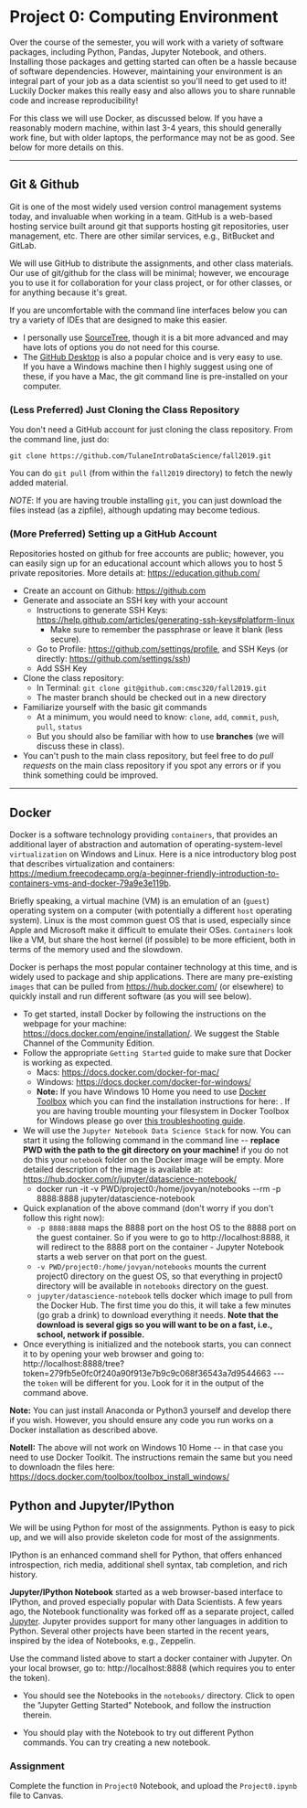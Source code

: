 # Project 0: Computing Environment

Over the course of the semester, you will work with a variety of software packages, including Python, Pandas, Jupyter Notebook, and others. Installing those packages and getting started can often be a hassle because of software dependencies.  However, maintaining your environment is an integral part of your job as a data scientist so you'll need to get used to it!  Luckily Docker makes this really easy and also allows you to share runnable code and increase reproducibility!

For this class we will use Docker, as discussed below. If you have a reasonably modern machine, within last 3-4 years, this should generally work fine, but with older laptops, the performance may not be as good. See below for more details on this.

---

## Git & Github

Git is one of the most widely used version control management systems today, and invaluable when working in a team. GitHub is a web-based hosting service built around git that supports hosting git repositories, user management, etc. There are other similar services, e.g., BitBucket and GitLab.

We will use GitHub to distribute the assignments, and other class materials. Our use of git/github for the class will be minimal; however, we encourage you to use it for
collaboration for your class project, or for other classes, or for anything because it's great.

If you are uncomfortable with the command line interfaces below you can try a variety of IDEs that are designed to make this easier.  
* I personally use [SourceTree](https://www.sourcetreeapp.com/), though it is a bit more advanced and may have lots of options you do not need for this course.
* The [GitHub Desktop](https://desktop.github.com/) is also a popular choice and is very easy to use.  
If you have a Windows machine then I highly suggest using one of these, if you have a Mac, the git command line is pre-installed on your computer.

### (Less Preferred) Just Cloning the Class Repository
You don't need a GitHub account for just cloning the class repository. From the command line, just do:

`git clone https://github.com/TulaneIntroDataScience/fall2019.git`

You can do `git pull` (from within the `fall2019` directory) to fetch the newly added material. 

*NOTE*: If you are having trouble installing `git`, you can just download the files instead (as a zipfile), although updating may become tedious. 

### (More Preferred) Setting up a GitHub Account 
Repositories hosted on github for free accounts are public; however, you can easily sign up for an educational account which allows you to host 5 private repositories. More details at: https://education.github.com/

- Create an account on Github: https://github.com
- Generate and associate an SSH key with your account
    - Instructions to generate SSH Keys: https://help.github.com/articles/generating-ssh-keys#platform-linux
        - Make sure to remember the passphrase or leave it blank (less secure).
    - Go to Profile: https://github.com/settings/profile, and SSH Keys (or directly: https://github.com/settings/ssh)
    - Add SSH Key
- Clone the class repository:
    - In Terminal: `git clone git@github.com:cmsc320/fall2019.git`
    - The master branch should be checked out in a new directory 
- Familiarize yourself with the basic git commands
    - At a minimum, you would need to know: `clone`, `add`, `commit`, `push`, `pull`, `status`
    - But you should also be familiar with how to use **branches** (we will discuss these in class).
- You can't push to the main class repository, but feel free to do *pull requests* on the main class repository if you spot any errors or if you think something could be improved.

--- 

## Docker

Docker is a software technology providing `containers`, that provides an additional layer of abstraction and automation of operating-system-level `virtualization` on Windows and Linux. Here is a nice introductory blog post that describes virtualization and containers: https://medium.freecodecamp.org/a-beginner-friendly-introduction-to-containers-vms-and-docker-79a9e3e119b. 

Briefly speaking, a virtual machine (VM) is an emulation of an (`guest`) operating system on a computer (with potentially a different `host` operating system). Linux is the most common guest OS that is used, especially since Apple and Microsoft make it difficult to emulate their OSes. `Containers` look like a VM, but share the host kernel (if possible) to be more efficient, both in terms of the memory used and the slowdown.

Docker is perhaps the most popular container technology at this time, and is widely used to package and ship applications. There are many pre-existing `images` that can be pulled from https://hub.docker.com/ (or elsewhere) to quickly install and run different software (as you will see below).

- To get started, install Docker by following the instructions on the webpage for your machine: https://docs.docker.com/engine/installation/. We suggest the Stable Channel of the Community Edition.
- Follow the appropriate `Getting Started` guide to make sure that Docker is working as expected.
	- Macs: https://docs.docker.com/docker-for-mac/
	- Windows: https://docs.docker.com/docker-for-windows/
	- **Note:** If you have Windows 10 Home you need to use [Docker Toolbox](https://docs.docker.com/toolbox/toolbox_install_windows/) which you can find the installation instructions for here: .  If you are having trouble mounting your filesystem in Docker Toolbox for Windows please go over [this troubleshooting guide](https://medium.com/@Charles_Stover/fixing-volumes-in-docker-toolbox-4ad5ace0e572).
- We will use the `Jupyter Notebook Data Science Stack` for now. You can start it using the following command in the command line -- **replace PWD with the path to the git directory on your machine!** if you do not do this your `notebook` folder on the Docker image will be empty. More detailed description of the image is available at: https://hub.docker.com/r/jupyter/datascience-notebook/
	- docker run -it -v PWD/project0:/home/jovyan/notebooks --rm -p 8888:8888 jupyter/datascience-notebook
- Quick explanation of the above command (don't worry if you don't follow this right now):
	- `-p 8888:8888` maps the 8888 port on the host OS to the 8888 port on the guest container. So if you were to go to http://localhost:8888, it will redirect to the 8888 port on the container - Jupyter Notebook starts a web server on that port on the guest.
	- `-v PWD/project0:/home/jovyan/notebooks` mounts the current project0 directory on the guest OS, so that everything in project0 directory will be available in `notebooks` directory on the guest.
	- `jupyter/datascience-notebook` tells docker which image to pull from the Docker Hub. The first time you do this, it will take a few minutes (go grab a drink) to download everything it needs.  **Note that the download is several gigs so you will want to be on a fast, i.e., school, network if possible.**
- Once everything is initialized and the notebook starts, you can connect it to by opening your web browser and going to: http://localhost:8888/tree?token=279fb5e0fc0f240a90f913e7b9c9c068f36543a7d9544663  --- the `token` will be different for you. Look for it in the output of the command above.

**Note:** You can just install Anaconda or Python3 yourself and develop there if you wish.  However, you should ensure any code you run works on a Docker installation as described above.

**NoteII:** The above will not work on Windows 10 Home -- in that case you need to use Docker Toolkit.  The instructions remain the same but you need to downloadn the files here: <https://docs.docker.com/toolbox/toolbox_install_windows/>

## Python and Jupyter/IPython

We will be using Python for most of the assignments. Python is easy to pick up, and we will also provide skeleton code for most of the assignments. 

IPython is an enhanced command shell for Python, that offers enhanced introspection, rich media, additional shell syntax, tab completion, and rich history. 

**Jupyter/IPython Notebook** started as a web browser-based interface to IPython, and proved especially popular with Data Scientists. A few years ago, the Notebook functionality was forked off as a separate project, called [Jupyter](http://jupyter.org/). Jupyter provides support for many other languages in addition to Python. Several other projects have been started in the recent years, inspired by the idea of Notebooks, e.g., Zeppelin.

Use the command listed above to start a docker container with Jupyter. On your local browser, go to: http://localhost:8888 (which requires you to enter the token). 

* You should see the Notebooks in the `notebooks/` directory. Click to open the "Jupyter Getting Started" Notebook, and follow the instruction therein.

* You should play with the Notebook to try out different Python commands. You can try creating a new notebook.

### Assignment 

Complete the function in `Project0` Notebook, and upload the `Project0.ipynb` file to Canvas.
